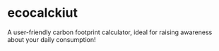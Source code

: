 # ecocalckiut
A user-friendly carbon footprint calculator, ideal for raising awareness about your daily consumption!
